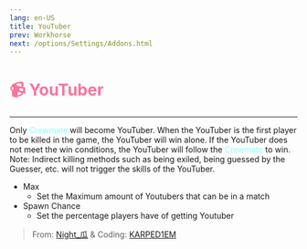 ```yaml
---
lang: en-US
title: YouTuber
prev: Workhorse
next: /options/Settings/Addons.html
---
```


# <font color=#fb749b>📹 <b>YouTuber</b></font> <Badge text="Miscellaneous" type="tip" vertical="middle"/>
---

Only <font color=#8cffff>Crewmate</font> will become YouTuber. When the YouTuber is the first player to be killed in the game, the YouTuber will win alone. If the YouTuber does not meet the win conditions, the YouTuber will follow the <font color=#8cffff>Crewmate</font> to win. Note: Indirect killing methods such as being exiled, being guessed by the Guesser, etc. will not trigger the skills of the YouTuber.
* Max
  * Set the Maximum amount of Youtubers that can be in a match
* Spawn Chance
  * Set the percentage players have of getting Youtuber

> From: [Night_瓜](https://space.bilibili.com/1638639993) & Coding: [KARPED1EM](https://github.com/KARPED1EM)